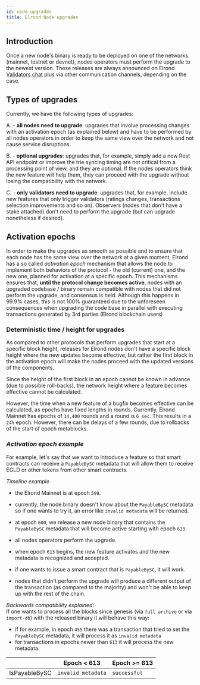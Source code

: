 ```yaml
---
id: node-upgrades
title: Elrond Node upgrades
---
```


## **Introduction**

Once a new node's binary is ready to be deployed on one of the networks (mainnet, testnet or devnet), nodes operators must 
perform the upgrade to the newest version. These releases are always announced on Elrond [Validators chat](https://t.me/ElrondValidators) 
plus via other communication channels, depending on the case. 

## **Types of upgrades**

Currently, we have the following types of upgrades:

A. - **all nodes need to upgrade**:  upgrades that involve processing changes with an activation epoch (as explained below) 
and have to be performed by all nodes operators in order to keep the same view over the network and not cause service disruptions.

B. - **optional upgrades**: upgrades that, for example, simply add a new Rest API endpoint or improve the trie syncing timing 
are not critical from a processing point of view, and they are optional. If the nodes operators think the new feature will help them,
they can proceed with the upgrade without losing the compatibility with the network.

C. - **only validators need to upgrade**: upgrades that, for example, include new features that only trigger validators (ratings changes, 
transactions selection improvements and so on). Observers (nodes that don't have a stake attached) don't need to perform the upgrade
(but can upgrade nonetheless if desired).

## **Activation epochs**

In order to make the upgrades as smooth as possible and to ensure that each node has the same view over the network at a given moment, 
Elrond has a so called *activation epoch* mechanism that allows the node to implement both behaviors of the protocol - 
the old (current) one, and the new one, planned for activation at a specific epoch. This mechanisms ensures that, 
**until the protocol change becomes active**, nodes with an upgraded codebase / binary remain compatible with nodes that
did not perform the upgrade, and consensus is held. Although this happens in 99.9% cases, this is not 100% guaranteed due 
to the unforeseen consequences when upgrading the code base in parallel with executing transactions generated by 3rd parties (Elrond blockchain users)

### **Deterministic time / height for upgrades**

As compared to other protocols that perform upgrades that start at a specific block height, releases for Elrond nodes
don't have a specific block height where the new updates become effective, but rather the first block in the 
activation epoch will make the nodes proceed with the updated versions of the components.

Since the height of the first block in an epoch cannot be known in advance (due to possible roll-backs), the network height
where a feature becomes effective cannot be calculated.

However, the time when a new feature of a bugfix becomes effective can be calculated, as epochs have fixed lengths in rounds.
Currently, Elrond Mainnet has epochs of `14,400` rounds and a round is `6 sec`. This results in a `24h` epoch. However,
there can be delays of a few rounds, due to rollbacks of the start of epoch metablocks.

### *Activation epoch example*

For example, let's say that we want to introduce a feature so that smart contracts can receive a `PayableBySC` metadata that
will allow them to receive EGLD or other tokens from other smart contracts. 

*Timeline example*
- the Elrond Mainnet is at epoch `590`.
- currently, the node binary doesn't know about the `PayableBySC` metadata so if one wants to try it, an error like `invalid metadata` 
will be returned.
- at epoch `600`, we release a new node binary that contains the `PayableBySC` metadata that will become active starting with epoch `613`.
- all nodes operators perform the upgrade.
- when epoch `613` begins, the new feature activates and the new metadata is recognized and accepted.
- if one wants to issue a smart contract that is `PayableBySC`, it will work.

- nodes that didn't perform the upgrade will produce a different output of the transaction (as compared to the majority)
and won't be able to keep up with the rest of the chain.

*Backwards compatibility explained*:  
If one wants to process all the blocks since genesis (via `full archive` or via `import-db`) with the released binary
it will behave this way: 
- if for example, in epoch `455` there was a transaction that tried to set the `PayableBySC` metadata, it will process it 
as `invalid metadata`
- for transactions in epochs newer than `613` it will process the new metadata.

|                 | Epoch < 613             | Epoch >= 613           |
| --------------- | ----------------------- | ---------------------- |
| IsPayableBySC   | `invalid metadata`      |   `successful`         |

